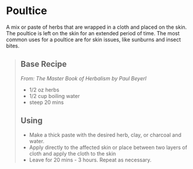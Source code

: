 # Poultice
A mix or paste of herbs that are wrapped in a cloth and placed on the skin. The poultice is left on the skin for an extended period of time. The most common uses for a poultice are for skin issues, like sunburns and insect bites.

> ## Base Recipe
> _From: The Master Book of Herbalism by Paul Beyerl_
> - 1/2 oz herbs
> - 1/2 cup boiling water
> - steep 20 mins
>
> ## Using
>- Make a thick paste with the desired herb, clay, or charcoal and water.
>- Apply directly to the affected skin or place between two layers of cloth and apply the cloth to the skin
>- Leave for 20 mins - 3 hours. Repeat as necessary.
>

